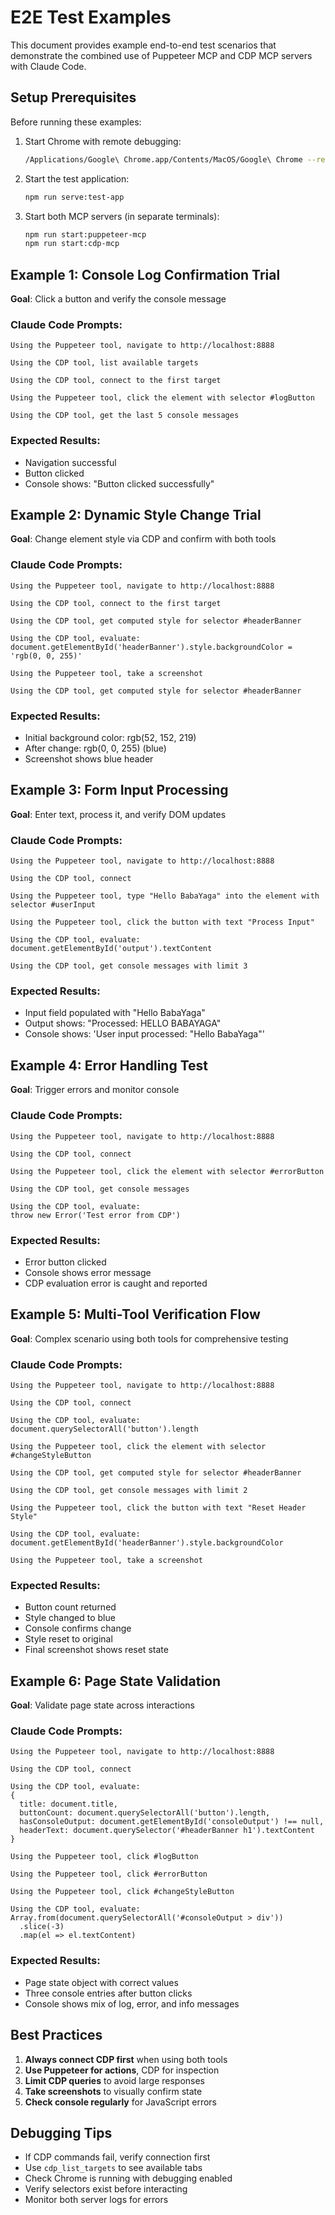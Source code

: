 # E2E Test Examples

This document provides example end-to-end test scenarios that demonstrate the combined use of Puppeteer MCP and CDP MCP servers with Claude Code.

## Setup Prerequisites

Before running these examples:

1. Start Chrome with remote debugging:
   ```bash
   /Applications/Google\ Chrome.app/Contents/MacOS/Google\ Chrome --remote-debugging-port=9222 --user-data-dir=/tmp/chrome-debug
   ```

2. Start the test application:
   ```bash
   npm run serve:test-app
   ```

3. Start both MCP servers (in separate terminals):
   ```bash
   npm run start:puppeteer-mcp
   npm run start:cdp-mcp
   ```

## Example 1: Console Log Confirmation Trial

**Goal**: Click a button and verify the console message

### Claude Code Prompts:

```
Using the Puppeteer tool, navigate to http://localhost:8888
```

```
Using the CDP tool, list available targets
```

```
Using the CDP tool, connect to the first target
```

```
Using the Puppeteer tool, click the element with selector #logButton
```

```
Using the CDP tool, get the last 5 console messages
```

### Expected Results:
- Navigation successful
- Button clicked
- Console shows: "Button clicked successfully"

## Example 2: Dynamic Style Change Trial

**Goal**: Change element style via CDP and confirm with both tools

### Claude Code Prompts:

```
Using the Puppeteer tool, navigate to http://localhost:8888
```

```
Using the CDP tool, connect to the first target
```

```
Using the CDP tool, get computed style for selector #headerBanner
```

```
Using the CDP tool, evaluate: 
document.getElementById('headerBanner').style.backgroundColor = 'rgb(0, 0, 255)'
```

```
Using the Puppeteer tool, take a screenshot
```

```
Using the CDP tool, get computed style for selector #headerBanner
```

### Expected Results:
- Initial background color: rgb(52, 152, 219)
- After change: rgb(0, 0, 255) (blue)
- Screenshot shows blue header

## Example 3: Form Input Processing

**Goal**: Enter text, process it, and verify DOM updates

### Claude Code Prompts:

```
Using the Puppeteer tool, navigate to http://localhost:8888
```

```
Using the CDP tool, connect
```

```
Using the Puppeteer tool, type "Hello BabaYaga" into the element with selector #userInput
```

```
Using the Puppeteer tool, click the button with text "Process Input"
```

```
Using the CDP tool, evaluate: document.getElementById('output').textContent
```

```
Using the CDP tool, get console messages with limit 3
```

### Expected Results:
- Input field populated with "Hello BabaYaga"
- Output shows: "Processed: HELLO BABAYAGA"
- Console shows: 'User input processed: "Hello BabaYaga"'

## Example 4: Error Handling Test

**Goal**: Trigger errors and monitor console

### Claude Code Prompts:

```
Using the Puppeteer tool, navigate to http://localhost:8888
```

```
Using the CDP tool, connect
```

```
Using the Puppeteer tool, click the element with selector #errorButton
```

```
Using the CDP tool, get console messages
```

```
Using the CDP tool, evaluate: 
throw new Error('Test error from CDP')
```

### Expected Results:
- Error button clicked
- Console shows error message
- CDP evaluation error is caught and reported

## Example 5: Multi-Tool Verification Flow

**Goal**: Complex scenario using both tools for comprehensive testing

### Claude Code Prompts:

```
Using the Puppeteer tool, navigate to http://localhost:8888
```

```
Using the CDP tool, connect
```

```
Using the CDP tool, evaluate: 
document.querySelectorAll('button').length
```

```
Using the Puppeteer tool, click the element with selector #changeStyleButton
```

```
Using the CDP tool, get computed style for selector #headerBanner
```

```
Using the CDP tool, get console messages with limit 2
```

```
Using the Puppeteer tool, click the button with text "Reset Header Style"
```

```
Using the CDP tool, evaluate:
document.getElementById('headerBanner').style.backgroundColor
```

```
Using the Puppeteer tool, take a screenshot
```

### Expected Results:
- Button count returned
- Style changed to blue
- Console confirms change
- Style reset to original
- Final screenshot shows reset state

## Example 6: Page State Validation

**Goal**: Validate page state across interactions

### Claude Code Prompts:

```
Using the Puppeteer tool, navigate to http://localhost:8888
```

```
Using the CDP tool, connect
```

```
Using the CDP tool, evaluate:
{
  title: document.title,
  buttonCount: document.querySelectorAll('button').length,
  hasConsoleOutput: document.getElementById('consoleOutput') !== null,
  headerText: document.querySelector('#headerBanner h1').textContent
}
```

```
Using the Puppeteer tool, click #logButton
```

```
Using the Puppeteer tool, click #errorButton
```

```
Using the Puppeteer tool, click #changeStyleButton
```

```
Using the CDP tool, evaluate:
Array.from(document.querySelectorAll('#consoleOutput > div'))
  .slice(-3)
  .map(el => el.textContent)
```

### Expected Results:
- Page state object with correct values
- Three console entries after button clicks
- Console shows mix of log, error, and info messages

## Best Practices

1. **Always connect CDP first** when using both tools
2. **Use Puppeteer for actions**, CDP for inspection
3. **Limit CDP queries** to avoid large responses
4. **Take screenshots** to visually confirm state
5. **Check console regularly** for JavaScript errors

## Debugging Tips

- If CDP commands fail, verify connection first
- Use `cdp_list_targets` to see available tabs
- Check Chrome is running with debugging enabled
- Verify selectors exist before interacting
- Monitor both server logs for errors